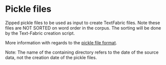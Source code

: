 # Pickle files

Zipped pickle files to be used as input to create TextFabric files.
Note these files are NOT SORTED on word order in the corpus. The sorting will be done by the Text-Fabric creation script.

More information with regards to the [pickle file format](https://docs.python.org/3/library/pickle.html).

Note: The name of the containing directory refers to the date of the source data, not the creation date of the pickle files.
